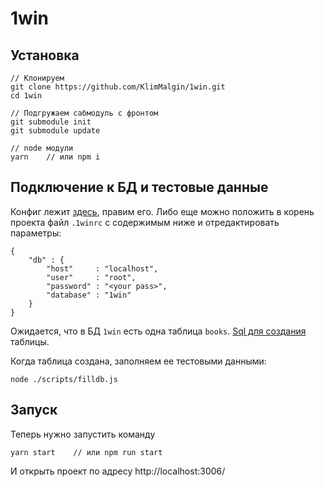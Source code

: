 # 1win

## Установка

```
// Клонируем
git clone https://github.com/KlimMalgin/1win.git
cd 1win

// Подгружаем сабмодуль с фронтом
git submodule init
git submodule update

// node модули
yarn    // или npm i
```

## Подключение к БД и тестовые данные

Конфиг лежит [здесь](https://github.com/KlimMalgin/1win/blob/master/config.js), правим его. Либо еще можно положить в корень проекта файл `.1winrc` с содержимым ниже и отредактировать параметры:

```
{
    "db" : {
        "host"     : "localhost",
        "user"     : "root",
        "password" : "<your pass>",
        "database" : "1win"
    }
}
```

Ожидается, что в БД `1win` есть одна таблица `books`. [Sql для создания](https://github.com/KlimMalgin/1win/blob/master/sql/books.sql) таблицы.

Когда таблица создана, заполняем ее тестовыми данными:

```
node ./scripts/filldb.js
```

## Запуск 

Теперь нужно запустить команду
```
yarn start    // или npm run start
```
И открыть проект по адресу http://localhost:3006/

